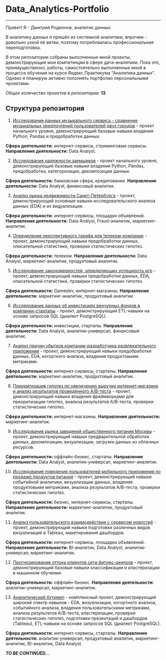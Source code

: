 # Data_Analytics-Portfolio
---

Привет! Я - Дмитрий Родионов, аналитик данных.

В аналитику данных я пришёл из системной аналитики, впрочем - довольно узкой её ветви, поэтому потребовалась профессиональная переподготовка.

В этом репозитории собраны выполненные мной проекты, демонстрирующие мои компетенции в сфере дата-аналитики. Пока это, преимущественно, работы, самостоятельно выполненные мной в процессе обучения на курсе Яндекс.Практикума "Аналитика данных". Однако я планирую активно пополнять портфолио персональными проектами.

*Общее количество проектов в репозитории:* **13**

## Структура репозитория

1. [Исследование данных музыкального сервиса - сравнение музыкальных предпочтений пользователей двух городов](https://github.com/deemchick/Data_Analytics-Portfolio/tree/main/01%20-%20Music%20service%20data%20exploration) - проект начального уровня, демонстрирующий базовые навыки владения Python, Pandas и предобработки данных. 

**Сфера деятельности:** интернет-сервисы, стриминговые сервисы. 
**Направление деятельности:** Data Analyst.


2. [Исследование надежности заемщиков](https://github.com/deemchick/Data_Analytics-Portfolio/tree/main/02%20-%20Borrower%20Reliability%20Study) - проект начального уровня, демонстрирующий базовые навыки владения Python, Pandas, предобработки, категоризации, декомпозиции данных.

**Сфера деятельности:** банковская сфера, кредитование. 
**Направление деятельности:** Data Analyst, финансовый аналитик.


3. [Анализ рынка недвижимости Санкт-Петербурга](https://github.com/deemchick/Data_Analytics-Portfolio/tree/main/03%20-%20Real%20estate%20market%20analysis) - проект, демонстрирующий основные навыки исследовательского анализа данных (EDA) и их видуализации.

**Сфера деятельности:** интернет-сервисы, площадки объявлений. 
**Направление деятельности:** Data Analyst, Fraud-аналитик, маркетинг-аналитик.


4. [Определение перспективного тарифа для телеком-компании](https://github.com/deemchick/Data_Analytics-Portfolio/tree/main/04%20-%20Finding%20a%20promising%20tariff%20for%20a%20telecom%20company) - проект, демонстрирующий навыки предобработки данных, описательной статистики, проверки статистических гипотез.

**Сфера деятельности:** телеком. 
**Направление деятельности:** Data Analyst, маркетинг-аналитик, продуктовый аналитик.


5. [Исследование закономерностей, определяющих успешность игр](https://github.com/deemchick/Data_Analytics-Portfolio/tree/main/05%20-%20Studying%20the%20patterns%20that%20determine%20the%20success%20of%20games) - проект, демонстрирующий навыки предобработки данных, EDA, описательной статистики, проверки статистических гипотез.

**Сфера деятельности:** Gamedev, интернет-магазины. 
**Направление деятельности:** маркетинг-аналитик, продуктовый аналитик.


6. [Исследование данных об инвестициях венчурных фондов в компании-стартапы](https://github.com/deemchick/Data_Analytics-Portfolio/tree/main/06%20-%20Startup%20investments%20analysis) - проект, демонстрирующий ETL-навыки на основе запросов SQL (диалект PostgreSQL).

**Сфера деятельности:** инвестиции, стартапы. 
**Направление деятельности:** Data Analyst, аналитик-универсал, финансовый аналитик.


7. [Анализ причин убытков компании-разработчика развлекательного приложения](https://github.com/deemchick/Data_Analytics-Portfolio/tree/main/07%20-%20Loss%20analysis%20for%20an%20entertainment%20application%20developer) - проект, демонстрирующий навыки предобработки данных, EDA, когортного анализа, владения продуктовыми метриками.

**Сфера деятельности:** интернет-сервисы, стартапы. 
**Направление деятельности:** маркетинг-аналитик, продуктовый аналитик.


8. [Приоритизация гипотез по увеличению выручки интернет-магазина и анализ результатов проведённого A/B-теста](https://github.com/deemchick/Data_Analytics-Portfolio/tree/main/08%20-%20AB-test%20analysis) - проект, демонстрирующий навыки владения фреймворками для приоритизации гипотез, анализа результатов А/В-теста, проверки статистических гипотез.

**Сфера деятельности:** интернет-магазины. 
**Направление деятельности:** маркетинг-аналитик.


9. [Исследование рынка заведений общественного питания Москвы](https://github.com/deemchick/Data_Analytics-Portfolio/tree/main/09%20-%20Moscow%20food%20service%20market%20research) - проект, демонстрирующий навыки предварительной обработки данных, декомпозиции, визуализации, загрузки данных из облачных ресурсов.

**Сфера деятельности:** оффлайн-бизнес, стартапы. 
**Направление деятельности:** Data Analyst, аналитик-универсал, маркетинг-аналитик.


10. [Исследование поведения пользователей мобильного приложения по продаже продуктов питания](https://github.com/deemchick/Data_Analytics-Portfolio/tree/main/10%20-%20Application%20users'%20behavior%20study) - проект, демонстрирующий навыки событийной аналитики, визуализации данных, владения продуктовыми метриками, анализа результатов А/В-теста, проверки статистических гипотез.

**Сфера деятельности:** бизнес, интернет-сервисы, стартапы. 
**Направление деятельности:** маркетинг-аналитик, продуктовый аналитик.


11. [Анализ пользовательского взаимодействия с сервисом новостей](https://github.com/deemchick/Data_Analytics-Portfolio/tree/main/11%20-%20News%20website%20user%20interaction%20analysis) - проект, демонстрирующий навыки подготовки различных видов визуализаций в Tableau, макетирования дашбордов.

**Сфера деятельности:** интернет-сервисы, площадки объявлений. 
**Направление деятельности:** BI-аналитик, Data Analyst, аналитик-универсал, маркетинг-аналитик.


12. [Прогнозирование оттока клиентов сети фитнес-центров](https://github.com/deemchick/Data_Analytics-Portfolio/tree/main/12%20-%20Fitness%20center%20churn%20forecasting) - проект, демонстрирующий базовые навыки классификации и кластеризации в машинном обучении.

**Сфера деятельности:** оффлайн-бизнес. 
**Направление деятельности:** аналитик-универсал, маркетинг-аналитик.


13. [Аналитический буткемп](https://github.com/deemchick/Data_Analytics-Portfolio/tree/main/13%20-%20Analytical%20bootcamp) - комплексный проект, демонстрирующий широкий спектр навыков - EDA, визуализации, когортного анализа, событийного анализа, владения пользовательскими метриками, анализа результатов А/В-теста, кластеризации, проверки статистических гипотез, подготовки презентаций и дашбордов (Tableau), ETL-навыки на основе запросов SQL (диалект PostgreSQL).

**Сфера деятельности:** интернет-сервисы, стартапы. 
**Направление деятельности:** аналитик-универсал, продуктовый аналитик, маркетинг-аналитик, BI-аналитик, Data Analyst.


***TO BE CONTINUED...***